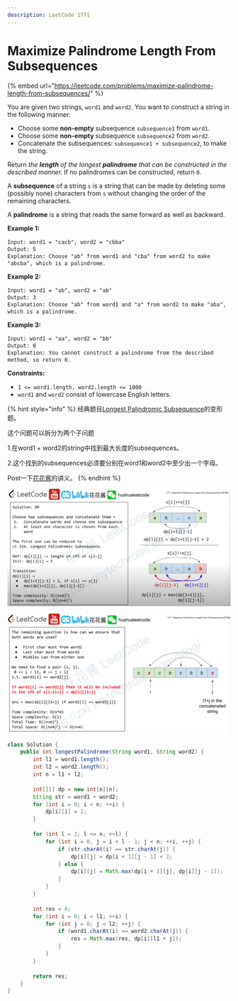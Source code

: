 ```yaml
---
description: LeetCode 1771
---
```


# Maximize Palindrome Length From Subsequences

{% embed url="https://leetcode.com/problems/maximize-palindrome-length-from-subsequences/" %}



You are given two strings, `word1` and `word2`. You want to construct a string in the following manner:

* Choose some **non-empty** subsequence `subsequence1` from `word1`.
* Choose some **non-empty** subsequence `subsequence2` from `word2`.
* Concatenate the subsequences: `subsequence1 + subsequence2`, to make the string.

Return _the **length** of the longest **palindrome** that can be constructed in the described manner._ If no palindromes can be constructed, return `0`.

A **subsequence** of a string `s` is a string that can be made by deleting some (possibly none) characters from `s` without changing the order of the remaining characters.

A **palindrome** is a string that reads the same forward as well as backward.

**Example 1:**

```
Input: word1 = "cacb", word2 = "cbba"
Output: 5
Explanation: Choose "ab" from word1 and "cba" from word2 to make "abcba", which is a palindrome.
```

**Example 2:**

```
Input: word1 = "ab", word2 = "ab"
Output: 3
Explanation: Choose "ab" from word1 and "a" from word2 to make "aba", which is a palindrome.
```

**Example 3:**

```
Input: word1 = "aa", word2 = "bb"
Output: 0
Explanation: You cannot construct a palindrome from the described method, so return 0.
```

**Constraints:**

* `1 <= word1.length, word2.length <= 1000`
* `word1` and `word2` consist of lowercase English letters.

{% hint style="info" %}
经典题目[Longest Palindromic Subsequence](longest-palindromic-subsequence.md)的变形题。

这个问题可以拆分为两个子问题

1.在word1 + word2的string中找到最大长度的subsequences。

2.这个找到的subsequences必须要分别在word1和word2中至少出一个字母。

Post一下[花花酱](https://www.youtube.com/watch?v=0dbo8C64UFk)的讲义。
{% endhint %}

![](<../.gitbook/assets/image (26).png>)

![](<../.gitbook/assets/image (28).png>)

```java
class Solution {
    public int longestPalindrome(String word1, String word2) {
        int l1 = word1.length();
        int l2 = word2.length();
        int n = l1 + l2;
        
        int[][] dp = new int[n][n];
        String str = word1 + word2;
        for (int i = 0; i < n; ++i) {
            dp[i][i] = 1;
        }
        
        for (int l = 2; l <= n; ++l) {
            for (int i = 0, j = i + l - 1; j < n; ++i, ++j) {
                if (str.charAt(i) == str.charAt(j)) {
                    dp[i][j] = dp[i + 1][j - 1] + 2;
                } else {
                    dp[i][j] = Math.max(dp[i + 1][j], dp[i][j - 1]);
                }
            }
        }
        
        int res = 0;
        for (int i = 0; i < l1; ++i) {
            for (int j = 0; j < l2; ++j) {
                if (word1.charAt(i) == word2.charAt(j)) {
                    res = Math.max(res, dp[i][l1 + j]);
                }
            }
        }
        
        return res;
    }
}
```
